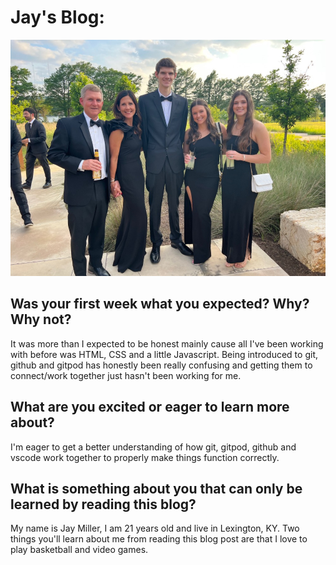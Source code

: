 <!--Main blog text-->
# Jay's Blog:
![Picture of Jay and family](./img/blogpic.jpg)
## Was your first week what you expected? Why? Why not?
It was more than I expected to be honest mainly cause all I've been working with before was HTML, CSS and a little Javascript. Being introduced to git, github and gitpod has honestly been really confusing and getting them to connect/work together just hasn't been working for me.

## What are you excited or eager to learn more about?
I'm eager to get a better understanding of how git, gitpod, github and vscode work together to properly make things function correctly.

## What is something about you that can only be learned by reading this blog?
My name is Jay Miller, I am 21 years old and live in Lexington, KY. Two things you'll learn about me from reading this blog post are that I love to play basketball and video games. 